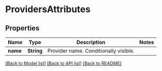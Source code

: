 # ProvidersAttributes

## Properties
Name | Type | Description | Notes
------------ | ------------- | ------------- | -------------
**name** | **String** | Provider name. Conditionally visible. | 

[[Back to Model list]](../README.md#documentation-for-models) [[Back to API list]](../README.md#documentation-for-api-endpoints) [[Back to README]](../README.md)


